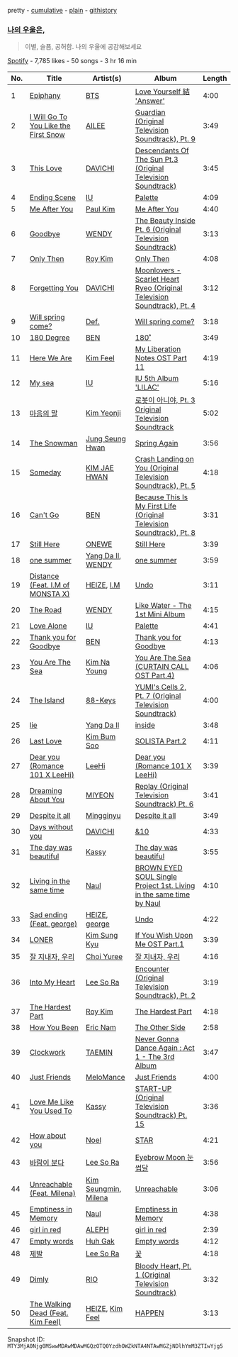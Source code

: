 pretty - [cumulative](/playlists/cumulative/37i9dQZF1DXb5KQr73mtTz.md) - [plain](/playlists/plain/37i9dQZF1DXb5KQr73mtTz) - [githistory](https://github.githistory.xyz/mackorone/spotify-playlist-archive/blob/main/playlists/plain/37i9dQZF1DXb5KQr73mtTz)

### [나의 우울은,](https://open.spotify.com/playlist/37i9dQZF1DXb5KQr73mtTz)

> 이별, 슬픔, 공허함\. 나의 우울에 공감해보세요

[Spotify](https://open.spotify.com/user/spotify) - 7,785 likes - 50 songs - 3 hr 16 min

| No. | Title | Artist(s) | Album | Length |
|---|---|---|---|---|
| 1 | [Epiphany](https://open.spotify.com/track/6L88EH68XwlaXwvChlTS41) | [BTS](https://open.spotify.com/artist/3Nrfpe0tUJi4K4DXYWgMUX) | [Love Yourself 結 'Answer'](https://open.spotify.com/album/43wFM1HquliY3iwKWzPN4y) | 4:00 |
| 2 | [I Will Go To You Like the First Snow](https://open.spotify.com/track/2BPXILn0MqOe5WroVXlvN1) | [AILEE](https://open.spotify.com/artist/3uGFTJ7JMllvhgGpumieHF) | [Guardian \(Original Television Soundtrack\), Pt\. 9](https://open.spotify.com/album/42jhVkCdzN4cuIvc0QyXbS) | 3:49 |
| 3 | [This Love](https://open.spotify.com/track/1mh5s6XJ3RLJBRPErACsHW) | [DAVICHI](https://open.spotify.com/artist/4z6yrDz5GfKXkeQZjOaZdq) | [Descendants Of The Sun Pt.3 \(Original Television Soundtrack\)](https://open.spotify.com/album/3NnCgQwNBmXdppDt9PSpmu) | 3:45 |
| 4 | [Ending Scene](https://open.spotify.com/track/06EMBzxDm2hueehobAlMtm) | [IU](https://open.spotify.com/artist/3HqSLMAZ3g3d5poNaI7GOU) | [Palette](https://open.spotify.com/album/5V8n6fqyAPxvFTibPhQVcp) | 4:09 |
| 5 | [Me After You](https://open.spotify.com/track/5AkyvofVWUqds8x1HHgDU9) | [Paul Kim](https://open.spotify.com/artist/4qRXrzUmdy3p33lgvJEzdv) | [Me After You](https://open.spotify.com/album/0caJtWmA3k3kY6kourOUHh) | 4:40 |
| 6 | [Goodbye](https://open.spotify.com/track/2ogfEqGNv9LAzkPY6rjfsi) | [WENDY](https://open.spotify.com/artist/0FRUZvZNPzM3YJMABJxf2K) | [The Beauty Inside Pt\. 6 \(Original Television Soundtrack\)](https://open.spotify.com/album/6w3jg4xGMI5LLr5DEL3zWY) | 3:13 |
| 7 | [Only Then](https://open.spotify.com/track/7mFigNlS2dsKMhcmJyfpeg) | [Roy Kim](https://open.spotify.com/artist/3ErHVJMsxTq2lLSmnONBm9) | [Only Then](https://open.spotify.com/album/4erAMXv1Uin2wnf1vW4Eqq) | 4:08 |
| 8 | [Forgetting You](https://open.spotify.com/track/59OFG0mm09ve4i3RcbmdwB) | [DAVICHI](https://open.spotify.com/artist/4z6yrDz5GfKXkeQZjOaZdq) | [Moonlovers \- Scarlet Heart Ryeo \(Original Television Soundtrack\), Pt\. 4](https://open.spotify.com/album/2h1hXSJ9CtXJ3RJtCIMsYr) | 3:12 |
| 9 | [Will spring come?](https://open.spotify.com/track/2Dn2Cy1z5xxLZeEmvhAfiQ) | [Def.](https://open.spotify.com/artist/7fgL4SG4e92nmJ3GuTpz58) | [Will spring come?](https://open.spotify.com/album/42SJRbZgv7qyZsa2uhxa83) | 3:18 |
| 10 | [180 Degree](https://open.spotify.com/track/0O5bo4CqoUcXGyRPoeTHSB) | [BEN](https://open.spotify.com/artist/0bDdOBGVCFVt0f8N9ldW1k) | [180˚](https://open.spotify.com/album/0oBH83eLqK72jLRzrbPBH6) | 3:49 |
| 11 | [Here We Are](https://open.spotify.com/track/1ojMUMVW07SgOFXCiPEbsr) | [Kim Feel](https://open.spotify.com/artist/4EPYWwU4c8eG2GzD7MenUA) | [My Liberation Notes OST Part 11](https://open.spotify.com/album/44bjY6dv0qG7OghlaiGQ0A) | 4:19 |
| 12 | [My sea](https://open.spotify.com/track/46wDG6evLn2iPoQ0F8CUWk) | [IU](https://open.spotify.com/artist/3HqSLMAZ3g3d5poNaI7GOU) | [IU 5th Album 'LILAC'](https://open.spotify.com/album/01dPJcwyht77brL4JQiR8R) | 5:16 |
| 13 | [마음의 말](https://open.spotify.com/track/5vtZXdKKGx1BOcFYYDiXlH) | [Kim Yeonji](https://open.spotify.com/artist/220c8fiYAk89nqAgw4x4z4) | [로봇이 아니야, Pt\. 3 Original Television Soundtrack](https://open.spotify.com/album/5ElDHNX2Jpo6vwkFKhSQCF) | 5:02 |
| 14 | [The Snowman](https://open.spotify.com/track/6HgeeiHqVpxxFCB0bjBRT6) | [Jung Seung Hwan](https://open.spotify.com/artist/7l8rOFwZFQ3G0sgZ7gjGng) | [Spring Again](https://open.spotify.com/album/1lyirN2uEAOt9M6CvkY9Rk) | 3:56 |
| 15 | [Someday](https://open.spotify.com/track/5W3SrNE55U2N5kg2ygA1lx) | [KIM JAE HWAN](https://open.spotify.com/artist/7LdZwtnhfB1GoC9SE9tvyb) | [Crash Landing on You \(Original Television Soundtrack\), Pt\. 5](https://open.spotify.com/album/685mm3HkTIAFJYRSpGJul8) | 4:18 |
| 16 | [Can't Go](https://open.spotify.com/track/6uXeXVyxeZOj7pkKZPY1qW) | [BEN](https://open.spotify.com/artist/0bDdOBGVCFVt0f8N9ldW1k) | [Because This Is My First Life \(Original Television Soundtrack\), Pt\. 8](https://open.spotify.com/album/3K4xblWPSv7iK1who1GoWp) | 3:31 |
| 17 | [Still Here](https://open.spotify.com/track/7nVhKlC4JktgjoUXLdhly2) | [ONEWE](https://open.spotify.com/artist/4D9foUQxTrsS0w2BeyCD16) | [Still Here](https://open.spotify.com/album/1vhPhbQYVSAuDI8ZKsG0VU) | 3:39 |
| 18 | [one summer](https://open.spotify.com/track/7EAkXA5TvfYOYE9EzE3mtc) | [Yang Da Il](https://open.spotify.com/artist/5DnjOSzLCfn4hDbLECq8pt), [WENDY](https://open.spotify.com/artist/0FRUZvZNPzM3YJMABJxf2K) | [one summer](https://open.spotify.com/album/1dSFPUYpKZiSdBb4jonPPK) | 3:59 |
| 19 | [Distance \(Feat\. I.M of MONSTA X\)](https://open.spotify.com/track/2bfagt2SWQiC0IHhZgMSS7) | [HEIZE](https://open.spotify.com/artist/5dCvSnVduaFleCnyy98JMo), [I.M](https://open.spotify.com/artist/49tkHHS0mXwa5eLYvyvKyd) | [Undo](https://open.spotify.com/album/2xR7YEyRweqClzs50bbW3J) | 3:11 |
| 20 | [The Road](https://open.spotify.com/track/7cXJOM8t8pftyFgYp5Sm1N) | [WENDY](https://open.spotify.com/artist/0FRUZvZNPzM3YJMABJxf2K) | [Like Water \- The 1st Mini Album](https://open.spotify.com/album/1Ao5vWPO13f4l0ldwxOKL7) | 4:15 |
| 21 | [Love Alone](https://open.spotify.com/track/3dDJ4DlBQ0VaRYjLZhLDTa) | [IU](https://open.spotify.com/artist/3HqSLMAZ3g3d5poNaI7GOU) | [Palette](https://open.spotify.com/album/5V8n6fqyAPxvFTibPhQVcp) | 4:41 |
| 22 | [Thank you for Goodbye](https://open.spotify.com/track/6Bg4lDnamQKDVbiV7M53z1) | [BEN](https://open.spotify.com/artist/0bDdOBGVCFVt0f8N9ldW1k) | [Thank you for Goodbye](https://open.spotify.com/album/4gbJXOF7sByWg5P6VrpoN3) | 4:13 |
| 23 | [You Are The Sea](https://open.spotify.com/track/5IN3ZKQDhVOewXbXKglhKv) | [Kim Na Young](https://open.spotify.com/artist/4dvmLXorXADxVq8EcySEWk) | [You Are The Sea \(CURTAIN CALL OST Part.4\)](https://open.spotify.com/album/5jnmn2AEdnJvH4q2AwbFnw) | 4:06 |
| 24 | [The Island](https://open.spotify.com/track/6EvQreH8DrIwGkk50xIwir) | [88\-Keys](https://open.spotify.com/artist/1GnO4Ck1wmhQ7KRiHcTpvE) | [YUMI's Cells 2, Pt\. 7 \(Original Television Soundtrack\)](https://open.spotify.com/album/0FmT4QGX0aEIZpZ6RU7AvE) | 4:00 |
| 25 | [lie](https://open.spotify.com/track/1C8vJqfSxRgF2lAxnwJz9E) | [Yang Da Il](https://open.spotify.com/artist/5DnjOSzLCfn4hDbLECq8pt) | [inside](https://open.spotify.com/album/1gphhxPPKfz8n69hKEK5D8) | 3:48 |
| 26 | [Last Love](https://open.spotify.com/track/1Uich3MOYxcBw14WavzZpi) | [Kim Bum Soo](https://open.spotify.com/artist/20K5puLWHL28ckI4LjieDt) | [SOLISTA Part.2](https://open.spotify.com/album/62vXnTYMIepnmIBEmnbwUA) | 4:11 |
| 27 | [Dear you \(Romance 101 X LeeHi\)](https://open.spotify.com/track/3Hl54jMVxsDipnNQXG2xnV) | [LeeHi](https://open.spotify.com/artist/7cVZApDoQZpS447nHTsNqu) | [Dear you \(Romance 101 X LeeHi\)](https://open.spotify.com/album/75Y3SPWFUwaiVnWuwAjMSg) | 3:39 |
| 28 | [Dreaming About You](https://open.spotify.com/track/4GpACqU62rGBnFEQQyDZw5) | [MIYEON](https://open.spotify.com/artist/779v40cWIJUUoIDtC1IGaF) | [Replay \(Original Television Soundtrack\) Pt\. 6](https://open.spotify.com/album/55EdkCQtpj8BRYdoElsdn2) | 3:41 |
| 29 | [Despite it all](https://open.spotify.com/track/7LLnHEOcFGPd0ACRIE6CtP) | [Mingginyu](https://open.spotify.com/artist/29UQ130XMQDR55X4Rmjapd) | [Despite it all](https://open.spotify.com/album/0AybLuodK9yOikxRilqpBB) | 3:49 |
| 30 | [Days without you](https://open.spotify.com/track/14xiv5uhzoRdqd3cxHiBbw) | [DAVICHI](https://open.spotify.com/artist/4z6yrDz5GfKXkeQZjOaZdq) | [&10](https://open.spotify.com/album/1LO8EUUBv1ZdacxIx1KoWF) | 4:33 |
| 31 | [The day was beautiful](https://open.spotify.com/track/3LpAsXjqTQ5FUyptb2lujH) | [Kassy](https://open.spotify.com/artist/6pU8o91xAS0aWNjj06nQSU) | [The day was beautiful](https://open.spotify.com/album/0TlpkCmHNdH8Fdt0AnDGcF) | 3:55 |
| 32 | [Living in the same time](https://open.spotify.com/track/1IUqkIRRxO0CQSoEr6CLW2) | [Naul](https://open.spotify.com/artist/22oiFjlZPKJ1XphV2et1u1) | [BROWN EYED SOUL Single Project 1st\. Living in the same time by Naul](https://open.spotify.com/album/7cFmhAzCqsNyfsuS4B2TlC) | 4:10 |
| 33 | [Sad ending \(Feat\. george\)](https://open.spotify.com/track/6hZoLssqHZJxLbqPu5g30F) | [HEIZE](https://open.spotify.com/artist/5dCvSnVduaFleCnyy98JMo), [george](https://open.spotify.com/artist/2pRZp2WxvnWWiSPcSSYkNV) | [Undo](https://open.spotify.com/album/2xR7YEyRweqClzs50bbW3J) | 4:22 |
| 34 | [LONER](https://open.spotify.com/track/75LiwlmApjeNEnkGighxrn) | [Kim Sung Kyu](https://open.spotify.com/artist/56mV6FhCrg12O6mOTLxo73) | [If You Wish Upon Me OST Part.1](https://open.spotify.com/album/5XmjYOY19DZpCqaZ9QVG8A) | 3:39 |
| 35 | [잘 지내자, 우리](https://open.spotify.com/track/20s4CVeJ9VgW2jdNLKr1EL) | [Choi Yuree](https://open.spotify.com/artist/6qvVoPGEqNCyYSjYCgfV1v) | [잘 지내자, 우리](https://open.spotify.com/album/3xWFhctuIPjLu4KCsEeBhg) | 4:16 |
| 36 | [Into My Heart](https://open.spotify.com/track/4gSZJTRH0LVTiKxBhv5JzH) | [Lee So Ra](https://open.spotify.com/artist/58BWh3yJrluDugLv0QF0eC) | [Encounter \(Original Television Soundtrack\), Pt\. 2](https://open.spotify.com/album/0EdqGtWrqmibmi7bjxbI0u) | 3:19 |
| 37 | [The Hardest Part](https://open.spotify.com/track/0iJhBjjOrLKG8RwmjWWSfF) | [Roy Kim](https://open.spotify.com/artist/3ErHVJMsxTq2lLSmnONBm9) | [The Hardest Part](https://open.spotify.com/album/3OI0ZIZFK6K1CKbgNtL6LY) | 4:18 |
| 38 | [How You Been](https://open.spotify.com/track/3dRrKVKeI1vFKqiOcO2vvJ) | [Eric Nam](https://open.spotify.com/artist/2FLqlgckDKdmpBrvLAT5BM) | [The Other Side](https://open.spotify.com/album/0WkJMdNXAtv5UvJaBUeNRq) | 2:58 |
| 39 | [Clockwork](https://open.spotify.com/track/09SIbdUVr34sBd7Uwwt63J) | [TAEMIN](https://open.spotify.com/artist/13rF01aOogvnkuQXOlgTW8) | [Never Gonna Dance Again : Act 1 \- The 3rd Album](https://open.spotify.com/album/6YfGgOaUnhs0A9brMqjpHf) | 3:47 |
| 40 | [Just Friends](https://open.spotify.com/track/4ENniXI0VHnhW6DEpJETVR) | [MeloMance](https://open.spotify.com/artist/6k4r73Wq8nhkCDoUsECL1e) | [Just Friends](https://open.spotify.com/album/2FZzM4Sb7M8Xvw1oXiibBS) | 4:00 |
| 41 | [Love Me Like You Used To](https://open.spotify.com/track/59WSaNg32wPWQ0iyqmBl1E) | [Kassy](https://open.spotify.com/artist/6pU8o91xAS0aWNjj06nQSU) | [START\-UP \(Original Television Soundtrack\) Pt\. 15](https://open.spotify.com/album/1rdMYJOkq3UXAs7cozwWlP) | 3:36 |
| 42 | [How about you](https://open.spotify.com/track/6ph9CwuzgnCii8NsJ1JJ0G) | [Noel](https://open.spotify.com/artist/2G5VFTwwlZUulCbtPbc1nx) | [STAR](https://open.spotify.com/album/1MUyyE12R9UI3ySu6QPBvz) | 4:21 |
| 43 | [바람이 분다](https://open.spotify.com/track/4TlKVrK0TnVlwvVSbUbbM4) | [Lee So Ra](https://open.spotify.com/artist/58BWh3yJrluDugLv0QF0eC) | [Eyebrow Moon 눈썹달](https://open.spotify.com/album/4s8nM5eaEQW2j57M4GUWBA) | 3:56 |
| 44 | [Unreachable \(Feat\. Milena\)](https://open.spotify.com/track/3L0ipvNeREfCAJWCPaweUu) | [Kim Seungmin](https://open.spotify.com/artist/31VffPWiL2AAwNIMODB9qZ), [Milena](https://open.spotify.com/artist/2ODok2cPMF1Z1gZetfaL6n) | [Unreachable](https://open.spotify.com/album/5Stxf7cgE1761svCkuFFRm) | 3:06 |
| 45 | [Emptiness in Memory](https://open.spotify.com/track/3pOuipxjrJEwnnGhE106Rh) | [Naul](https://open.spotify.com/artist/22oiFjlZPKJ1XphV2et1u1) | [Emptiness in Memory](https://open.spotify.com/album/4dYM107Vn5VXOCenlChbOG) | 4:38 |
| 46 | [girl in red](https://open.spotify.com/track/2fLcbn8qoxyXpxS3nUjIVf) | [ALEPH](https://open.spotify.com/artist/2ncTglxMHKmCzBKckfzOEv) | [girl in red](https://open.spotify.com/album/1k2Zc3BLrCXK5G9uPSCcsC) | 2:39 |
| 47 | [Empty words](https://open.spotify.com/track/3Hf9mJbB2Pif4n3VkB1Lzg) | [Huh Gak](https://open.spotify.com/artist/49vOeJAPxAz6YmVZPNM7ys) | [Empty words](https://open.spotify.com/album/0rMu2ccCP5oQJnLogE2idU) | 4:12 |
| 48 | [제발](https://open.spotify.com/track/4vWxth95aPGidkuJC8eVEz) | [Lee So Ra](https://open.spotify.com/artist/58BWh3yJrluDugLv0QF0eC) | [꽃](https://open.spotify.com/album/63hUBu2nqXg7EoDMHnC7pg) | 4:18 |
| 49 | [Dimly](https://open.spotify.com/track/1Pnek7frHF95HQewENySXW) | [RIO](https://open.spotify.com/artist/3sSwsGMEcViUoDXzzcht3g) | [Bloody Heart, Pt\. 1 \(Original Television Soundtrack\)](https://open.spotify.com/album/6f3x5veSa5rYKBLfDLH5es) | 3:32 |
| 50 | [The Walking Dead \(Feat\. Kim Feel\)](https://open.spotify.com/track/1LBNTcVnGw8eJ5oQQmmMZZ) | [HEIZE](https://open.spotify.com/artist/5dCvSnVduaFleCnyy98JMo), [Kim Feel](https://open.spotify.com/artist/4EPYWwU4c8eG2GzD7MenUA) | [HAPPEN](https://open.spotify.com/album/4xOOB79WcZuOoVwK06No1s) | 3:13 |

Snapshot ID: `MTY3MjA0Njg0MSwwMDAwMDAwMGQzOTQ0YzdhOWZkNTA4NTAwMGZjNDlhYmM3ZTIwYjg5`
